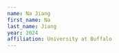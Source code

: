 ```yaml
---
name: Na Jiang
first_name: Na
last_name: Jiang
year: 2024
affiliation: University at Buffalo
---
```

